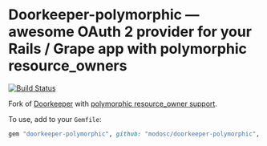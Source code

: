 # Doorkeeper-polymorphic — awesome OAuth 2 provider for your Rails / Grape app with polymorphic resource_owners

[![Build Status](https://travis-ci.org/modosc/doorkeeper-polymorphic.svg?branch=master)](https://travis-ci.org/modosc/doorkeeper-polymorphic)


Fork of [Doorkeeper](https://github.com/doorkeeper-gem/doorkeeper) with [polymorphic resource_owner support](https://github.com/doorkeeper-gem/doorkeeper/issues/1069).

To use, add to your `Gemfile`:
```ruby
gem "doorkeeper-polymorphic", github: "modosc/doorkeeper-polymorphic", require: "doorkeeper"
```
